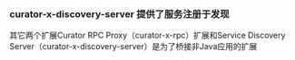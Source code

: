 ### curator-x-discovery-server    提供了服务注册于发现
其它两个扩展Curator RPC Proxy（curator-x-rpc）扩展和Service Discovery Server（curator-x-discovery-server）是为了桥接非Java应用的扩展
